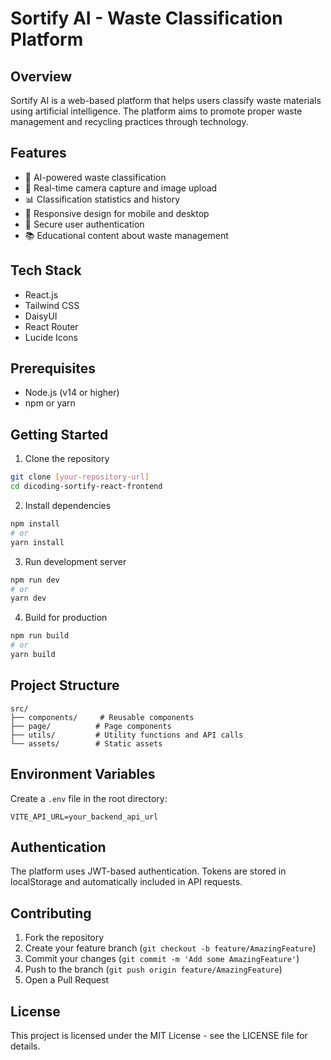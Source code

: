 # Sortify AI - Waste Classification Platform

## Overview
Sortify AI is a web-based platform that helps users classify waste materials using artificial intelligence. The platform aims to promote proper waste management and recycling practices through technology.

## Features
- 🤖 AI-powered waste classification
- 📸 Real-time camera capture and image upload
- 📊 Classification statistics and history
- 📱 Responsive design for mobile and desktop
- 🔐 Secure user authentication
- 📚 Educational content about waste management

## Tech Stack
- React.js
- Tailwind CSS
- DaisyUI
- React Router
- Lucide Icons

## Prerequisites
- Node.js (v14 or higher)
- npm or yarn

## Getting Started

1. Clone the repository
```bash
git clone [your-repository-url]
cd dicoding-sortify-react-frontend
```

2. Install dependencies
```bash
npm install
# or
yarn install
```

3. Run development server
```bash
npm run dev
# or
yarn dev
```

4. Build for production
```bash
npm run build
# or
yarn build
```

## Project Structure
```
src/
├── components/     # Reusable components
├── page/          # Page components
├── utils/         # Utility functions and API calls
└── assets/        # Static assets
```

## Environment Variables
Create a `.env` file in the root directory:
```
VITE_API_URL=your_backend_api_url
```

## Authentication
The platform uses JWT-based authentication. Tokens are stored in localStorage and automatically included in API requests.

## Contributing
1. Fork the repository
2. Create your feature branch (`git checkout -b feature/AmazingFeature`)
3. Commit your changes (`git commit -m 'Add some AmazingFeature'`)
4. Push to the branch (`git push origin feature/AmazingFeature`)
5. Open a Pull Request

## License
This project is licensed under the MIT License - see the LICENSE file for details.
